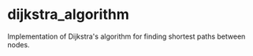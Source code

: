 # dijkstra_algorithm
Implementation of Dijkstra's algorithm for finding shortest paths between nodes.
